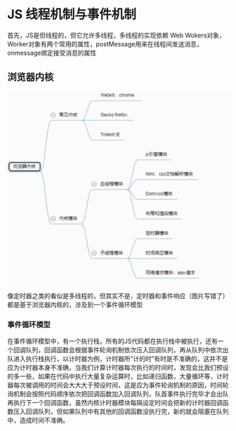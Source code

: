 # JS 线程机制与事件机制

首先，JS是但线程的，但它允许多线程，多线程的实现依赖 Web Wokers对象，Worker对象有两个常用的属性，postMessage用来在线程间发送消息，onmessage绑定接受消息的属性

## 浏览器内核

![浏览器内核](image/neihe.png)

像定时器之类的看似是多线程的，但其实不是，定时器和事件响应（图片写错了）都是基于浏览器内核的，涉及到一个事件循环模型

### 事件循环模型

在事件循环模型中，有一个执行栈，所有的JS代码都在执行栈中被执行，还有一个回调队列，回调函数会根据事件轮询机制依次压入回调队列，再从队列中依次出队进入执行栈执行，以计时器为例，计时器所“计的时”有时是不准确的，这并不是应为计时器本身不准确，当我们计算计时器每次执行的时间时，发现会比我们预设的多一些，如果在代码中执行大量复杂运算时，比如递归函数，大量循环等，计时器每次被调用的时间会大大大于预设时间，这是应为事件轮询机制的原因，时间轮询机制会按照代码顺序依次把回调函数加入回调队列，队首事件执行完毕才会出队再执行下一个回调函数，虽然内核计时器模块每隔设定时间会把新的计时器回调函数压入回调队列，但如果队列中有其他的回调函数没执行完，新的就会阻塞在队列中，造成时间不准确。